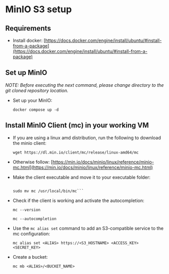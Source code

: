 # MinIO S3 setup

## Requirements

- Install docker: [https://docs.docker.com/engine/install/ubuntu/#install-from-a-package](https://docs.docker.com/engine/install/ubuntu/#install-from-a-package)

## Set up MinIO

_NOTE: Before executing the next command, please change directory to the git cloned repository location._

- Set up your MinIO:

  `docker compose up -d`

## Install MinIO Client (mc) in your working VM

- If you are using a linux amd distribution, run the following to download the minio client:

  `wget https://dl.min.io/client/mc/release/linux-amd64/mc`

- Otherwise follow: [https://min.io/docs/minio/linux/reference/minio-mc.html](https://min.io/docs/minio/linux/reference/minio-mc.html)

- Make the client executable and move it to your executable folder:

  ```chmod +x mc

  sudo mv mc /usr/local/bin/mc```

- Check if the client is working and activate the autocompletion:

  `mc --version`

  `mc --autocompletion`

- Use the `mc alias set` command to add an S3-compatible service to the mc configuration:
  
  `mc alias set <ALIAS> https://<S3_HOSTNAME> <ACCESS_KEY> <SECRET_KEY>`

- Create a bucket:
  
  `mc mb <ALIAS>/<BUCKET_NAME>`